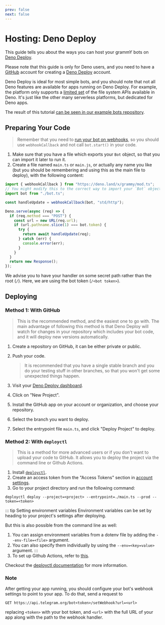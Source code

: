 ```yaml
---
prev: false
next: false
---
```


# Hosting: Deno Deploy

This guide tells you about the ways you can host your grammY bots on [Deno Deploy](https://deno.com/deploy).

Please note that this guide is only for Deno users, and you need to have a [GitHub](https://github.com) account for creating a [Deno Deploy](https://deno.com/deploy) account.

Deno Deploy is ideal for most simple bots, and you should note that not all Deno features are available for apps running on Deno Deploy.
For example, the platform only supports a [limited set](https://docs.deno.com/deploy/api/runtime-fs) of the file system APIs available in Deno.
It's just like the other many serverless platforms, but dedicated for Deno apps.

The result of this tutorial [can be seen in our example bots repository](https://github.com/grammyjs/examples/tree/main/setups/deno-deploy).

## Preparing Your Code

> Remember that you need to [run your bot on webhooks](../guide/deployment-types#how-to-use-webhooks), so you should use `webhookCallback` and not call `bot.start()` in your code.

1. Make sure that you have a file which exports your `Bot` object, so that you can import it later to run it.
2. Create a file named `main.ts` or `main.js`, or actually any name you like (but you should be remembering and using this as the main file to deploy), with the following content:

```ts
import { webhookCallback } from "https://deno.land/x/grammy/mod.ts";
// You might modify this to the correct way to import your `Bot` object.
import bot from "./bot.ts";

const handleUpdate = webhookCallback(bot, "std/http");

Deno.serve(async (req) => {
  if (req.method === "POST") {
    const url = new URL(req.url);
    if (url.pathname.slice(1) === bot.token) {
      try {
        return await handleUpdate(req);
      } catch (err) {
        console.error(err);
      }
    }
  }
  return new Response();
});
```

We advise you to have your handler on some secret path rather than the root (`/`).
Here, we are using the bot token (`/<bot token>`).

## Deploying

### Method 1: With GitHub

> This is the recommended method, and the easiest one to go with.
> The main advantage of following this method is that Deno Deploy will watch for changes in your repository which includes your bot code, and it will deploy new versions automatically.

1. Create a repository on GitHub, it can be either private or public.
2. Push your code.

   > It is recommended that you have a single stable branch and you do your testing stuff in other branches, so that you won't get some unexpected things happen.

3. Visit your [Deno Deploy dashboard](https://dash.deno.com/account/overview).
4. Click on "New Project".
5. Install the GitHub app on your account or organization, and choose your repository.
6. Select the branch you want to deploy.
7. Select the entrypoint file `main.ts`, and click "Deploy Project" to deploy.

### Method 2: With `deployctl`

> This is a method for more advanced users or if you don't want to upload your code to GitHub.
> It allows you to deploy the project via the command line or Github Actions.

1. Install [`deployctl`](https://github.com/denoland/deployctl).
2. Create an access token from the "Access Tokens" section in [account settings](https://dash.deno.com/account).
3. Go to your project directory and run the following command:

```sh:no-line-numbers
deployctl deploy --project=<project> --entrypoint=./main.ts --prod --token=<token>
```

::: tip Setting environment variables
Environment variables can be set by heading to your project's settings after deploying.

But this is also possible from the command line as well:

1. You can assign environment variables from a dotenv file by adding the `--env-file=<file>` argument.
2. You can also specify them individually by using the `--env=<key=value>` argument.
   :::
3. To set up Github Actions, refer to [this](https://github.com/denoland/deployctl/blob/main/action/README.md).

Checkout the [deployctl documentation](https://docs.deno.com/deploy/manual/deployctl) for more information.

### Note

After getting your app running, you should configure your bot's webhook settings to point to your app.
To do that, send a request to

```http:no-line-numbers
GET https://api.telegram.org/bot<token>/setWebhook?url=<url>
```

replacing `<token>` with your bot token, and `<url>` with the full URL of your app along with the path to the webhook handler.

